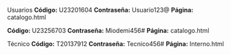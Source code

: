 Usuarios 
**Código:** U23201604
**Contraseña:** Usuario123@
**Página:** catalogo.html

**Código:** U23256703
**Contraseña:** Miodemi456#
**Página:** catalogo.html

Técnico 
**Código:** T20137912
**Contraseña:** Tecnico456#
**Página:** Interno.html

